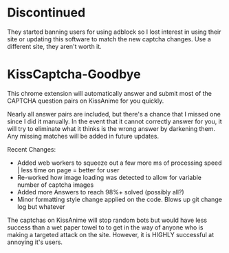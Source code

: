# Discontinued

They started banning users for using adblock so I lost interest in using their site or updating this software to match the new captcha changes.  Use a different site, they aren't worth it.


# KissCaptcha-Goodbye
This chrome extension will automatically answer and submit most of the CAPTCHA question pairs on KissAnime for you quickly.


Nearly all answer pairs are included, but there's a chance that I missed one since I did it manually. In the event that it cannot correctly answer for you, it will try to eliminate what it thinks is the wrong answer by darkening them.  Any missing matches will be added in future updates.

Recent Changes:
- Added web workers to squeeze out a few more ms of processing speed | less time on page = better for user
 - Re-worked how image loading was detected to allow for variable number of captcha images
 - Added more Answers to reach 98%+ solved (possibly all?)
 - Minor formatting style change applied on the code.  Blows up git change log but whatever


The captchas on KissAnime will stop random bots but would have less success than a wet paper towel to to get in the way of anyone who is making a targeted attack on the site.  However, it is  HIGHLY successful at annoying it's users.



